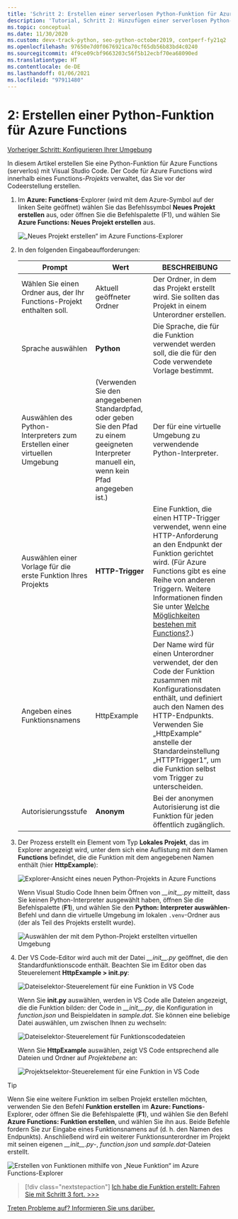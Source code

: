 ```yaml
---
title: 'Schritt 2: Erstellen einer serverlosen Python-Funktion für Azure Functions mit VS Code'
description: 'Tutorial, Schritt 2: Hinzufügen einer serverlosen Python-Funktion mit der Azure Functions-Erweiterung für VS Code'
ms.topic: conceptual
ms.date: 11/30/2020
ms.custom: devx-track-python, seo-python-october2019, contperf-fy21q2
ms.openlocfilehash: 97650e7d0f0676921ca70cf65db56b83bd4c0240
ms.sourcegitcommit: 4f9ce09cbf9663203c56f5b12ecbf70ea68090ed
ms.translationtype: HT
ms.contentlocale: de-DE
ms.lasthandoff: 01/06/2021
ms.locfileid: "97911480"
---
```

# <a name="2-create-a-python-function-for-azure-functions"></a>2: Erstellen einer Python-Funktion für Azure Functions

[Vorheriger Schritt: Konfigurieren Ihrer Umgebung](tutorial-vs-code-serverless-python-01.md)

In diesem Artikel erstellen Sie eine Python-Funktion für Azure Functions (serverlos) mit Visual Studio Code. Der Code für Azure Functions wird innerhalb eines Functions-_Projekts_ verwaltet, das Sie vor der Codeerstellung erstellen.

1. Im **Azure: Functions**-Explorer (wird mit dem Azure-Symbol auf der linken Seite geöffnet) wählen Sie das Befehlssymbol **Neues Projekt erstellen** aus, oder öffnen Sie die Befehlspalette (F1), und wählen Sie **Azure Functions: Neues Projekt erstellen** aus.

    ![„Neues Projekt erstellen“ im Azure Functions-Explorer](media/tutorial-vs-code-serverless-python/create-a-new-project-in-azure-functions-explorer.png)

1. In den folgenden Eingabeaufforderungen:

    | Prompt | Wert | BESCHREIBUNG |
    | --- | --- | --- |
    | Wählen Sie einen Ordner aus, der Ihr Functions-Projekt enthalten soll. | Aktuell geöffneter Ordner | Der Ordner, in dem das Projekt erstellt wird. Sie sollten das Projekt in einem Unterordner erstellen. |
    | Sprache auswählen | **Python** | Die Sprache, die für die Funktion verwendet werden soll, die die für den Code verwendete Vorlage bestimmt. |
    | Auswählen des Python-Interpreters zum Erstellen einer virtuellen Umgebung | (Verwenden Sie den angegebenen Standardpfad, oder geben Sie den Pfad zu einem geeigneten Interpreter manuell ein, wenn kein Pfad angegeben ist.) | Der für eine virtuelle Umgebung zu verwendende Python-Interpreter. |
    | Auswählen einer Vorlage für die erste Funktion Ihres Projekts | **HTTP-Trigger** | Eine Funktion, die einen HTTP-Trigger verwendet, wenn eine HTTP-Anforderung an den Endpunkt der Funktion gerichtet wird. (Für Azure Functions gibt es eine Reihe von anderen Triggern. Weitere Informationen finden Sie unter [Welche Möglichkeiten bestehen mit Functions?](/azure/azure-functions/functions-overview#what-can-i-do-with-functions).) |
    | Angeben eines Funktionsnamens | HttpExample | Der Name wird für einen Unterordner verwendet, der den Code der Funktion zusammen mit Konfigurationsdaten enthält, und definiert auch den Namen des HTTP-Endpunkts. Verwenden Sie „HttpExample“ anstelle der Standardeinstellung „HTTPTrigger1“, um die Funktion selbst vom Trigger zu unterscheiden. |
    | Autorisierungsstufe | **Anonym** | Bei der anonymen Autorisierung ist die Funktion für jeden öffentlich zugänglich. |

1. Der Prozess erstellt ein Element vom Typ **Lokales Projekt**, das im Explorer angezeigt wird, unter dem sich eine Auflistung mit dem Namen **Functions** befindet, die die Funktion mit dem angegebenen Namen enthält (hier **HttpExample**):

    ![Explorer-Ansicht eines neuen Python-Projekts in Azure Functions](media/tutorial-vs-code-serverless-python/explorer-view-new-python-project-in-azure-functions.png)

    Wenn Visual Studio Code Ihnen beim Öffnen von *\_\_init\_\_.py* mitteilt, dass Sie keinen Python-Interpreter ausgewählt haben, öffnen Sie die Befehlspalette (**F1**), und wählen Sie den **Python: Interpreter auswählen**-Befehl und dann die virtuelle Umgebung im lokalen `.venv`-Ordner aus (der als Teil des Projekts erstellt wurde).

    ![Auswählen der mit dem Python-Projekt erstellten virtuellen Umgebung](media/tutorial-vs-code-serverless-python/select-virtual-environment-created-with-the-python-project.png)

1. Der VS Code-Editor wird auch mit der Datei *\_\_init\_\_.py* geöffnet, die den Standardfunktionscode enthält. Beachten Sie im Editor oben das Steuerelement **HttpExample > __init.py__**:

    ![Dateiselektor-Steuerelement für eine Funktion in VS Code](media/tutorial-vs-code-serverless-python/file-selector-in-azure-functions-editor-01.png)

    Wenn Sie **__init.py__** auswählen, werden in VS Code alle Dateien angezeigt, die die Funktion bilden: der Code in *\_\_init\_\_.py*, die Konfiguration in *function.json* und Beispieldaten in *sample.dat*. Sie können eine beliebige Datei auswählen, um zwischen Ihnen zu wechseln:

    ![Dateiselektor-Steuerelement für Funktionscodedateien](media/tutorial-vs-code-serverless-python/file-selector-in-azure-functions-editor-02.png)

    Wenn Sie **HttpExample** auswählen, zeigt VS Code entsprechend alle Dateien und Ordner auf *Projektebene* an:

    ![Projektselektor-Steuerelement für eine Funktion in VS Code](media/tutorial-vs-code-serverless-python/file-selector-in-azure-functions-editor-03.png)

> [!TIP]
> Wenn Sie eine weitere Funktion im selben Projekt erstellen möchten, verwenden Sie den Befehl **Funktion erstellen** im **Azure: Functions**-Explorer, oder öffnen Sie die Befehlspalette (**F1**), und wählen Sie den Befehl **Azure Functions: Funktion erstellen**, und wählen Sie ihn aus. Beide Befehle fordern Sie zur Eingabe eines Funktionsnamens auf (d. h. den Namen des Endpunkts). Anschließend wird ein weiterer Funktionsunterordner im Projekt mit seinen eigenen *\_\_init\_\_.py*-, *function.json* und *sample.dat*-Dateien erstellt.
>
> ![Erstellen von Funktionen mithilfe von „Neue Funktion“ im Azure Functions-Explorer](media/tutorial-vs-code-serverless-python/create-new-functions-in-azure-functions-explorer.png)

> [!div class="nextstepaction"]
> [Ich habe die Funktion erstellt: Fahren Sie mit Schritt 3 fort. >>>](tutorial-vs-code-serverless-python-03.md)

[Treten Probleme auf? Informieren Sie uns darüber.](https://aka.ms/python-functions-qs-ms-survey)
